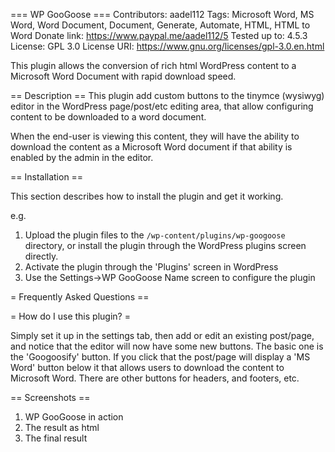 === WP GooGoose ===
Contributors: aadel112
Tags: Microsoft Word, MS Word, Word Document, Document, Generate, Automate, HTML, HTML to Word
Donate link: https://www.paypal.me/aadel112/5
Tested up to: 4.5.3
License: GPL 3.0
License URI: https://www.gnu.org/licenses/gpl-3.0.en.html

This plugin allows the conversion of rich html WordPress content to a Microsoft Word Document with rapid download speed.

== Description ==
This plugin add custom buttons to the tinymce (wysiwyg) editor in the WordPress page/post/etc editing area, that allow configuring content to be downloaded to a word document.

When the end-user is viewing this content, they will have the ability to download the content as a Microsoft Word document if that ability is enabled by the admin in the editor.

== Installation ==

This section describes how to install the plugin and get it working.

e.g.

1. Upload the plugin files to the `/wp-content/plugins/wp-googoose` directory, or install the plugin through the WordPress plugins screen directly.
1. Activate the plugin through the 'Plugins' screen in WordPress
1. Use the Settings->WP GooGoose Name screen to configure the plugin

= Frequently Asked Questions ==

= How do I use this plugin? =

Simply set it up in the settings tab, then add or edit an existing post/page, and notice that the editor will now have some new buttons. The basic one is the 'Googoosify' button. If you click that the post/page will display a 'MS Word' button below it that allows users to download the content to Microsoft Word. There are other buttons for headers, and footers, etc.

== Screenshots ==

1. WP GooGoose in action
2. The result as html
3. The final result


